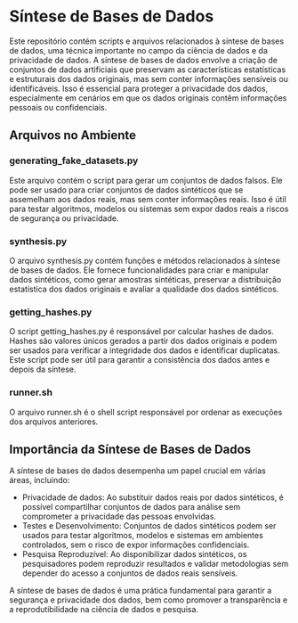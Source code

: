 # Síntese de Bases de Dados

Este repositório contém scripts e arquivos relacionados à síntese de bases de dados, uma técnica importante no campo da ciência de dados e da privacidade de dados. A síntese de bases de dados envolve a criação de conjuntos de dados artificiais que preservam as características estatísticas e estruturais dos dados originais, mas sem conter informações sensíveis ou identificáveis. Isso é essencial para proteger a privacidade dos dados, especialmente em cenários em que os dados originais contêm informações pessoais ou confidenciais.

## Arquivos no Ambiente

### generating_fake_datasets.py

Este arquivo contém o script para gerar um conjuntos de dados falsos. Ele pode ser usado para criar conjuntos de dados sintéticos que se assemelham aos dados reais, mas sem conter informações reais. Isso é útil para testar algoritmos, modelos ou sistemas sem expor dados reais a riscos de segurança ou privacidade.

### synthesis.py

O arquivo synthesis.py contém funções e métodos relacionados à síntese de bases de dados. Ele fornece funcionalidades para criar e manipular dados sintéticos, como gerar amostras sintéticas, preservar a distribuição estatística dos dados originais e avaliar a qualidade dos dados sintéticos.

### getting_hashes.py

O script getting_hashes.py é responsável por calcular hashes de dados. Hashes são valores únicos gerados a partir dos dados originais e podem ser usados para verificar a integridade dos dados e identificar duplicatas. Este script pode ser útil para garantir a consistência dos dados antes e depois da síntese.

### runner.sh

O arquivo runner.sh é o shell script responsável por ordenar as execuções dos arquivos anteriores. 

## Importância da Síntese de Bases de Dados

A síntese de bases de dados desempenha um papel crucial em várias áreas, incluindo:

- Privacidade de dados: Ao substituir dados reais por dados sintéticos, é possível compartilhar conjuntos de dados para análise sem comprometer a privacidade das pessoas envolvidas.
- Testes e Desenvolvimento: Conjuntos de dados sintéticos podem ser usados para testar algoritmos, modelos e sistemas em ambientes controlados, sem o risco de expor informações confidenciais.
- Pesquisa Reproduzível: Ao disponibilizar dados sintéticos, os pesquisadores podem reproduzir resultados e validar metodologias sem depender do acesso a conjuntos de dados reais sensíveis.

A síntese de bases de dados é uma prática fundamental para garantir a segurança e privacidade dos dados, bem como promover a transparência e a reprodutibilidade na ciência de dados e pesquisa.

